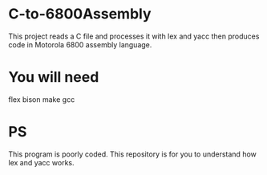 # C-to-6800Assembly
This project reads a C file and processes it with lex and yacc then produces code in Motorola 6800 assembly language.

# You will need
flex
bison
make
gcc

# PS
This program is poorly coded. This repository is for you to understand how lex and yacc works. 
